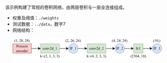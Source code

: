 该示例构建了常规的卷积网络，由两层卷积与一层全连接组成。

- 权重及阈值：`./weights`
- 测试数据：`../data`，数字7
- 网络结构：
  <p align="center">
        <img src="examples-mnist-ex2-network.png" alt="MNIST-ex2 网络结构" style="zoom:50%">
    </p>
